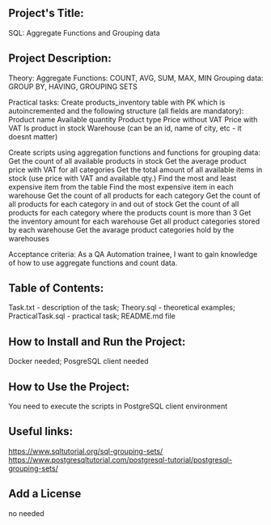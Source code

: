 ## Project's Title:
SQL: Aggregate Functions and Grouping data

## Project Description:
Theory:
Aggregate Functions: COUNT, AVG, SUM, MAX, MIN
Grouping data: GROUP BY, HAVING, GROUPING SETS

Practical tasks:
Create products_inventory table with PK which is autoincremented and the following structure (all fields are mandatory):
Product name
Available quantity
Product type 
Price without VAT
Price with VAT
Is product in stock
Warehouse (can be an id, name of city, etc - it doesnt matter)

Create scripts using aggregation functions and functions for grouping data:
Get the count of all available products in stock
Get the average product price with VAT for all categories
Get the total amount of all available items in stock (use price with VAT and available qty.)
Find the most and least expensive item from the table
Find the most expensive item in each warehouse
Get the count of all products for each category
Get the count of all products for each category in and out of stock
Get the count of all products for each category where the products count is more than 3
Get the inventory amount for each warehouse
Get all product categories stored by each warehouse
Get the avarage product categories hold by the warehouses

Acceptance criteria:
As a QA Automation trainee, I want to gain knowledge of how to use aggregate functions and count data.

## Table of Contents:
Task.txt - description of the task;
Theory.sql - theoretical examples;
PracticalTask.sql - practical task;
README.md file

## How to Install and Run the Project:
Docker needed;
PosgreSQL client needed
 
## How to Use the Project:
You need to execute the scripts in PostgreSQL client environment

## Useful links:
https://www.sqltutorial.org/sql-grouping-sets/
https://www.postgresqltutorial.com/postgresql-tutorial/postgresql-grouping-sets/

## Add a License
no needed


